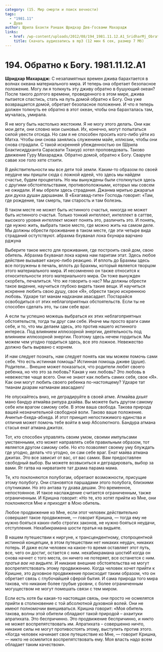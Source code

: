 ```yaml
---
category: (15. Мир смерти и поиск вечности)
tags:
  - "1981.11"
  - Душа
author: Шрила Бхакти Ракшак Шридхар Дев-Госвами Махарадж
links:
  - href: /wp-content/uploads/2012/08/194_1981.11.12.A1_SridharMj_Obratno_k_Bogu.mp3
    title: Скачать аудиозапись в mp3 (12 мин 6 сек, размер 7 Мб)
---
```


# 194. Обратно к Богу. 1981.11.12.A1

**Шридхар Махарадж:** С незапамятных времен джива барахтается в волнах океана материального мира. И теперь она обретает безопасное положение. Могу ли я толкнуть эту дживу обратно в бушующий океан? После такого долгого времени, проведенного в этом мире, джива пытается спастись, стать на путь домой обратно к Богу. Она уже возвращается домой, обретает безопасное положение. И что я теперь должен толкнуть ее обратно в этот океан, чтобы она барахталась там, мучалась, умирала.

Я не могу быть настолько жестоким. Я не могу этого делать. Они как мои дети, они словно мои сыновья. Их, конечно, могут попытаться силой увести отсюда. Но сам я не способен просить кого-либо уйти из Матха. Чтобы они снова занялись служением майе, иллюзии, чтобы они снова страдали. С такой искренней убежденностью он (Шрила Бхактисиддханта Сарасвати Тхакур) хотел проповедовать. Таково движение Гуру Махараджа. Обратно домой, обратно к Богу. Сварупе савае хое голо хете стхити.

В действительности мы все дети той земли. Каким-то образом по своей неудаче мы пришли сюда с ложной идеей, что здесь мы найдем счастье, будем процветать. Но мы вынуждены были столкнуться здесь с другими обстоятельствами, противоположными, которых мы совсем не ожидали. И мы обрели здесь страдания. Джанма мритью джарагья дхи дукха душан даршанам. В «Бхагавад-гите» Господь говорит: «Там, где рождение, там смерть, там старость и там болезнь.

В таком месте не может быть истинного счастья, никогда не может быть истинного счастья. Только тонкий интеллект, интеллект в саттве, высокого уровня интеллект может понять это, различить это. И понять, где нужно жить, выбрать такое место, где можно жить на самом деле. Мы должны обрести проживание в таком месте, где эти четыре вида страданий остутствуют. абрахма бхуванал лока бхунара варчано рджуна

Выберите такое место для проживания, где построить свой дом, свою обитель. Абрахма бхуванал лока карма нам паритам этат. Здесь любое действие вызывает какую-либо реакцию. И вплоть до Брахмы здесь все погружены в печаль, вплоть до Брахмы, который является творцом этого материального мира. И несомненно он также относится к относительности этого материального мира. Он тоже вынужден скорбеть, печалиться. Что же говорить о нас? Мы должны обрести такое видение, научиться глубоко видеть такие вещи. И научиться искренне любить свою душу, свое «Я», обрести такую искреннюю любовь. Удхаре тат манам надханам авасадает. Постарайся освободиться от этих неблагоприятных обстоятельств. Если ты не способен сделать это, ты сам себе враг.

А если ты успешно можешь выбраться их этих неблагоприятных обстоятельств, тогда ты друг сам себе. Иначе мы просто враги сами себе, и то, что мы делаем здесь, это против нашего истинного интереса. Под влиянием иллюзорной энергии, деятельность под влиянием иллюзорной энергии. Поэтому здесь нечем гордиться. Мы можем чем угодно гордиться здесь, все это ложное. Невежество должно быть вырвано с корнем.

И нам следует познать, нам следует понять как мы можем помочь сами себе. Что есть истинная помощь? Истинная помощь дживе (душе). Родители… Внешне может показаться, что родители любят своего ребенка, но что это за любовь? Какая у них любовь? Это любовь в невежестве чаще всего. Они не знают как любить самих себя, свое «Я». Как они могут любить своего ребенка по-настоящему? Удхаре тат тманам дхарам натманам авасадаеn/

Не опускайтесь вниз, не деградируйте в своей атме. Атмайва дхьят мано бандур атмайва рипура дхайва. Вы можете быть другом самому себе или врагом самому себе. В этом ваша свобода. Такова природа вашей незначительной свободной воли. Таково ваше положение. Ачинтья-бхеда-абхеда. И этот принцип непостижимого единства и отличия может помочь тебе войти в мир Абсолютного. Бандура атмана стасья енат атмана *джитах*.

Тот, кто способен управлять своим умом, своими импульсами умственными, кто может направлять себя правильным образом, тот является другом самому себе. Но кто позволяет своему уму блуждать где угодно, делать что угодно, он сам себе враг. Енат майва атмана джитах. Это все зависит от вас, от вас самих. Вам предоставлен свободный выбор. Вы можете возвыситься и деградировать, выбор за вами. Ят гатва на нирватанте тат дхама парама мама.

Те, кто поклоняются полубогам, обретают возможности, присущие этому полубогу. Они становятся паршадами этого полубога, близкими спутниками. Но это антава ту дхава дешам. Это временное, непостоянное. И такое наслаждение считается ограниченным, также ограниченным. И Кришна говорит: «Но те, кто хотят прийти ко Мне, они поклоняются Мне и приходят в Мою обитель.

Любое продвижение ко Мне, если этот человек действительно совершает такое продвижение, — говорит Кришна, — тогда ему не нужно бояться каких-либо строгих законов, не нужно бояться неудачи, отступления. Нехабикрамана шости пратья на видьяте.

В нашем путешествии к ниргуне, к трансцендентному, стопроцентной истинной концепции, в этом путешествии нет никаких неудач, никаких потерь. И даже если человек на какое-то время оставляет этот путь, все, чего он достиг, остается с ним. нехабикрамана шостиИ когда он снова начнет с того места, он ничего не потеряет, все останется с ним. *пратья вае на видьяте*. И никакие внешние обстоятельства не могут воспрепятствовать этому продвижению. Когда человек хочет прийти к Кришне, это духовное продвижение происходит таким образом, что он обретает связь с глубочайшей сферой бытия. И сама природа того мира такова, что никакие более грубые уровни, с более ограниченным могуществом не могут помешать связи с тем миром.

Если есть хотя бы какая-то настоящая связь, они просто не осмелятся прийти в столкновение с той абсолютной духовной волей. Они не имеют полномочии вмешиваться. Кришна говорит: «Моя обитель такова, волны этой обители обладают такой природой – ахаитуки апратихата. Это беспричинно. Это продвижение беспричинно, и никто не может воспрепятствовать им. Апратихата – совершенно ничто, никакие силы не могут противостоять этому, выступить против этого. «Когда человек начинает свое путешествие ко Мне, — говорит Кришна, — никто не осмелится воспрепятствовать ему. Моя власть надо всем обладает таким качеством».

